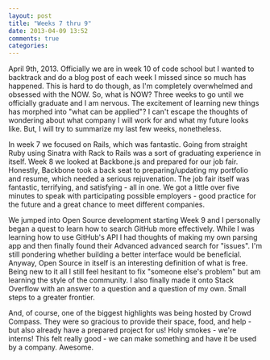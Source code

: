 ```yaml
---
layout: post
title: "Weeks 7 thru 9"
date: 2013-04-09 13:52
comments: true
categories:
---
```

April 9th, 2013. Officially we are in week 10 of code school but I wanted
to backtrack and do a blog post of each week I missed since so much has happened.
This is hard to do though, as I'm completely overwhelmed and obsessed with
the NOW. So, what is NOW? Three weeks to go until we officially graduate and I
am nervous. The excitement of learning new things has morphed into
"what can be applied"? I can't escape the thoughts of wondering about what
company I will work for and what my future looks like. But, I will try to
summarize my last few weeks, nonetheless.

In week 7 we focused on Rails, which was fantastic. Going from straight Ruby
 using Sinatra with Rack to Rails was a sort of graduating experience in
itself. Week 8 we looked at Backbone.js and prepared for our job fair. Honestly,
Backbone took a back seat to preparing/updating my portfolio and resume, which
needed a serious rejuvenation. The job fair itself was fantastic, terrifying,
and satisfying - all in one. We got a little over five minutes to speak with
participating possible employers - good practice for the future and a great
chance to meet different companies.

We jumped into Open Source development starting Week 9 and I personally began
a quest to learn how to search GitHub more effectively. While I was learning
how to use GitHub's API I had thoughts of making my own parsing app and
then finally found their Advanced advanced search for "issues". I'm still
pondering whether building a better interface would be beneficial. Anyway,
Open Source in itself is an interesting definition of what is free. Being
new to it all I still feel hesitant to fix "someone else's problem" but am
 learning the style of the community. I also finally made it onto Stack
 Overflow with an answer to a question and a question of my own. Small steps
  to a greater frontier.

And, of course, one of the biggest highlights was being hosted by Crowd Compass.
They were so gracious to provide their space, food, and help - but also
already have a prepared project for us! Holy smokes - we're interns! This
felt really good - we can make something and have it be used by a company.
Awesome.